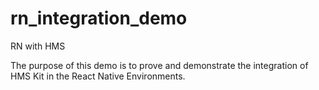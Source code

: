 # rn_integration_demo
RN with HMS

The purpose of this demo is to prove and demonstrate the integration of HMS Kit in the React Native Environments.
